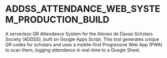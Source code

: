 # ADDSS_ATTENDANCE_WEB_SYSTEM_PRODUCTION_BUILD
A serverless QR Attendance System for the Ateneo de Davao Scholars Society (ADDSS), built on Google Apps Script. This tool generates unique QR codes for scholars and uses a mobile-first Progressive Web App (PWA) to scan them, logging attendance in real-time to a Google Sheet.
